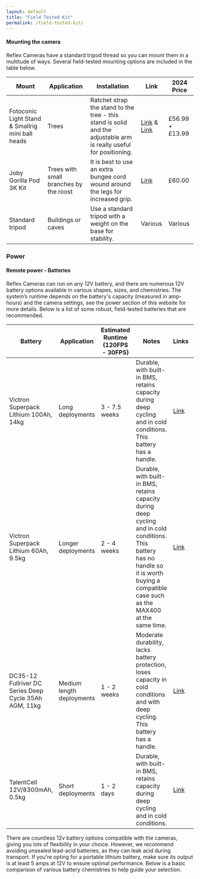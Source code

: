 ```yaml
---
layout: default
title: "Field Tested Kit"
permalink: /field-tested-kit/
---
```


#### Mounting the camera
Reflex Cameras have a standard tripod thread so you can mount them in a multitude of ways. Several field-tested mounting options are included in the table below.

| Mount                                                                   | Application                                                | Installation                                                                 | Link                                                                                                       | 2024 Price   |
|---------------------------------------------------------------------------|------------------------------------------------------------|-----------------------------------------------------------------------------|------------------------------------------------------------------------------------------------------------|--------------|
| Fotoconic Light Stand & Smallrig mini ball heads                           | Trees                                                      | Ratchet strap the stand to the tree - this stand is solid and the adjustable arm is really useful for positioning. | [Link](https://www.amazon.co.uk/Fotoconic-Photography-Studio-Strobe-Lighting/dp/B07CJWTDD1) & [Link](https://www.amazon.co.uk/dp/B076V6535L?ref_=cm_sw_r_cp_ud_dp_QNEXBSNGNXV7DXAWAWJ7) | £56.99 + £13.99 |
| Joby Gorilla Pod 3K Kit                                                  | Trees with small branches by the roost           | It is best to use an extra bungee cord wound around the legs for increased grip. | [Link](https://www.wexphotovideo.com/joby-gorillapod-3k-kit-mii-3127827/)                                               | £60.00  |
| Standard tripod                                                           | Buildings or caves                                         | Use a standard tripod with a weight on the base for stability.               | Various   | Various  

### Power

#### Remote power - Batteries
Reflex Cameras can run on any 12V battery, and there are numerous 12V battery options available in various shapes, sizes, and chemistries. The system’s runtime depends on the battery's capacity (measured in amp-hours) and the camera settings, see the power section of this website for more details. Below is a list of some robust, field-tested batteries that are recommended.

| Battery                                                     | Application               | Estimated Runtime (120FPS - 30FPS) | Notes                                                                                          | Links                                                                                             | 2024 Price |
|-------------------------------------------------------------|--------------------------|------------------------------------|------------------------------------------------------------------------------------------------|---------------------------------------------------------------------------------------------------|-------------|
| Victron Superpack Lithium 100Ah, 14kg                       | Long deployments         | 3 - 7.5 weeks                      | Durable, with built-in BMS, retains capacity during deep cycling and in cold conditions. This battery has a handle.       | [Link](https://www.visionmarine.co.uk/victron-energy-lithium-superpack-12-8v-100ah-m8-high-current-bat512110710-bat512110710.html)                               | £412.00     |
| Victron Superpack Lithium 60Ah, 9.5kg                       | Longer deployments       | 2 - 4 weeks                        | Durable, with built-in BMS, retains capacity during deep cycling and in cold conditions. This battery has no handle so it is worth buying a compatible case such as the MAX400 at the same time.       | [Link](https://www.visionmarine.co.uk/victron-energy-lithium-superpack-128v-60ah-m6-bat512060705-bat512060705.html) | £280.00     |
| DC35-12 Fullriver DC Series Deep Cycle 35Ah AGM, 11kg       | Medium length deployments| 1 - 2 weeks                        | Moderate durability, lacks battery protection, loses capacity in cold conditions and with deep cycling. This battery has a handle. | [Link](https://www.powerland.co.uk/collections/fullriver-deep-cycle-leisure-batteries/products/dc35-12-fullriver-dc-series-deep-cycle-agm-mobility-leisure-battery-35ah-u1) | £119.35     |
| TalentCell 12V/8300mAh, 0.5kg                               | Short deployments        | 1 - 2 days                         | Durable, with built-in BMS, retains capacity during deep cycling and in cold conditions.       | [Link](https://www.amazon.co.uk/dp/B06Y5G3C8Z?psc=1&ref=ppx_yo2ov_dt_b_product_details)           | £81.99      |


<!-- Add a blank line below -->

There are countless 12v battery options compatible with the cameras, giving you lots of flexibility in your choice. However, we recommend avoiding unsealed lead-acid batteries, as they can leak acid during transport. If you're opting for a portable lithium battery, make sure its output is at least 5 amps at 12V to ensure optimal performance. Below is a basic comparison of various battery chemistries to help guide your selection.

<!-- Lithium-ion: Lithium-ion batteries are lighter, easier to maintain and retain good capacity for years. This chemistry can maintain charge even in cold temperatures. Lithium-ion batteries are more expensive than their (lead-acid AGM and gel) counterparts for the equivalent capacity (amp-hours). Make sure to use a battery which is safe to discharge and transport.

Lead-acid & AGM: A lead-acid battery is roughly twice as heavy but costs about half as much as a lithium-ion battery. Over time, lead-acid batteries gradually lose capacity, especially with continued use or inadequate maintenance. They also lose capacity when repeatedly cycled from fully charge to completely discharged. Among lead-acid options, AGM (Absorbent Glass Mat) batteries are recommended because they are sealed, allowing them to be tipped or bumped without the risk of acid leakage.

Gel: "Gel batteries are similar to lead-acid and AGM batteries in weight and price. These batteries are often sealed and if so should be suitable for use in the field. This chemistry is more susceptible to losing charge in the cold than other chemistries." -->
